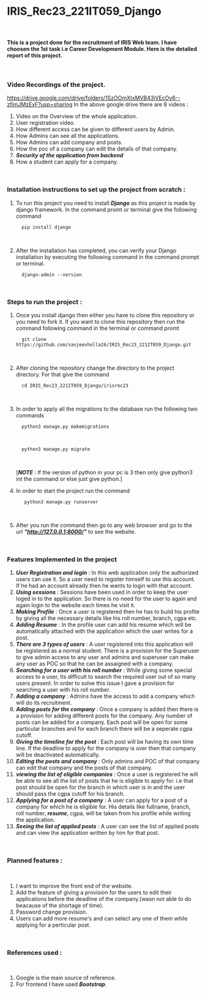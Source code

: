 # IRIS_Rec23_221IT059_Django

<br>

#### This is a project done for the recruitment of IRIS Web team. I have choosen the 1st task i.e Career Development Module. Here is the detailed report of this project.
<br>

### Video Recordings of the project.
https://drive.google.com/drive/folders/1SzOOmXtxMVB43iVEcOy6--zfimJMzExF?usp=sharing
In the above google drive there are 8 videos :
1. Video on the Overview of the whole application.
2. User registration video.
3. How different access can be given to different users by Admin.
4. How Admins can see all the applications.
5. How Admins can add company and posts.
6. How the poc of a company can edit the details of that company.
7. ***Security of the application from backend***
8. How a student can apply for a company. 
<br>

### Installation instructions to set up the project from scratch :
1. To run this project you need to install ***Django*** as this project is made by django framework.
   In the command promt or terminal give the following command 
   <br>
   
         pip install django
      
   <br>
2. After the installation has completed, you can verify your Django installation by executing the following command in the    command prompt or terminal.
   <br>
   
         django-admin --version
      
   <br>


### Steps to run the project :
1. Once you install django then either you have to clone this repository or you need to fork it. If you want to clone this repository then run the command following command in the terminal or command promt
   <br>

         git clone https://github.com/sanjeevholla26/IRIS_Rec23_221IT059_Django.git

   <br>

2. After cloning the repository change the directory to the project directory. For that give the command 
   <br>
   
         cd IRIS_Rec23_221IT059_Django/irisrec23
      
   <br>
   
3. In order to apply all the migrations to the database run the following two commands
   <br>

         python3 manage.py makemigrations
   
   <br>
  
         python3 manage.py migrate
   
   <br>
   
   [***NOTE*** : If the version of python in your pc is 3 then only give python3 int the command or else just give python.]
   <br>
   
4. In order to start the project run the command 
   <br>

          python3 manage.py runserver
    
   <br>
5. After you run the command then go to any web browser and go to the url ***"http://127.0.0.1:8000/"*** to see the website. 

<br>
   
   ### Features Implemented in the project 
   

1. ***User Registration and login*** : In this web application only the authorized users can use it. So a user need to register himself to use this account. If he had an account already then he wants to login with that account.
2. ***Using sessions*** : Sessions have been used in order to keep the user loged in to the application. So there is no need for the user to again and again login to the website each times he visit it.
3. ***Making Profile*** : Once a user is registered then he has to build his profile by giving all the necessary details like his roll number, branch, cgpa etc.
4. ***Adding Resume*** : In the profile user can add his resume which will be automatically attached with the application which the user writes for a post.
5. ***There are 3 types of users*** : A user registered into this application will be registered as a normal student. There is a provision for the Superuser to give admin access to any user and admins and superuser can make any user as POC so that he can be assaigned with a company.
6. ***Searching for a user with his roll number*** : While giving some special access to a user, Its difficult to search the required user out of so many users present. In order to solve this issue I gave a provision for searching a user with his roll number.
7. ***Adding a company*** : Admins have the access to add a company which will do its recruitment.
8. ***Adding posts for the company*** : Once a company is added then there is a provision for adding different posts for the company. Any number of posts can be added for a company. Each post will be open for some particular branches and for each branch there will be a seperate cgpa cutoff.
9. ***Giving the timeline for the post*** : Each post will be having its own time line. If the deadline to apply for the company is over then that company will be deactivated automatically.
10. ***Editing the posts and company*** : Only admins and POC of that company can edit that company and the posts of that company.
11. ***viewing the list of eligible companies*** : Once a user is registered he will be able to see all the list of posts that he is eligible to apply for. i.e that post should be open for the branch in which user is in and the user should pass the cgpa cutoff for his branch.
12. ***Applying for a post of a company*** : A user can apply for a post of a company for which he is eligible for. His details like fullname, branch, roll number, ***resume***, cgpa, will be taken from his profile while writing the application. 
13. ***Seeing the list of applied posts*** : A user can see the list of applied posts and can view the application written by him for that post.
<br>

### Planned features :
<br>

1. I want to improve the front end of the website.
2. Add the feature of giving a provision for the users to edit their applications before the deadline of the company.(wasn not able to do beacause of the shortage of time).
3. Password change provision.
4. Users can add more resume's and can select any one of them while applying for a perticular post.
<br>

### References used :
<br>

1. Google is the main source of reference.
2. For frontend I have used ***Bootstrap***.
